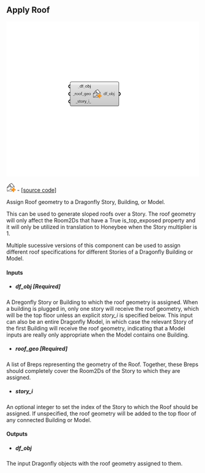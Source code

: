 ## Apply Roof

![](../../images/components/Apply_Roof.png)

![](../../images/icons/Apply_Roof.png) - [[source code]](https://github.com/ladybug-tools/dragonfly-grasshopper/blob/master/dragonfly_grasshopper/src//DF%20Apply%20Roof.py)


Assign Roof geometry to a Dragonfly Story, Building, or Model. 

This can be used to generate sloped roofs over a Story. The roof geometry will only affect the Room2Ds that have a True is_top_exposed property and it will only be utilized in translation to Honeybee when the Story multiplier is 1. 

Multiple sucessive versions of this component can be used to assign different roof specifications for different Stories of a Dragonfly Building or Model. 



#### Inputs
* ##### df_obj [Required]
A Dregonfly Story or Building to which the roof geometry is assigned. When a building is plugged in, only one story will receive the roof geometry, which will be the top floor unless an explicit _story_i_ is specified below. This input can also be an entire Dragonfly Model, in which case the relevant Story of the first Building will receive the roof geometry, indicating that a Model inputs are really only appropriate when the Model contains one Building. 
* ##### roof_geo [Required]
A list of Breps representing the geometry of the Roof. Together, these Breps should completely cover the Room2Ds of the Story to which they are assigned. 
* ##### story_i 
An optional integer to set the index of the Story to which the Roof should be assigned. If unspecified, the roof geometry will be added to the top floor of any connected Building or Model. 

#### Outputs
* ##### df_obj
The input Dragonfly objects with the roof geometry assigned to them. 